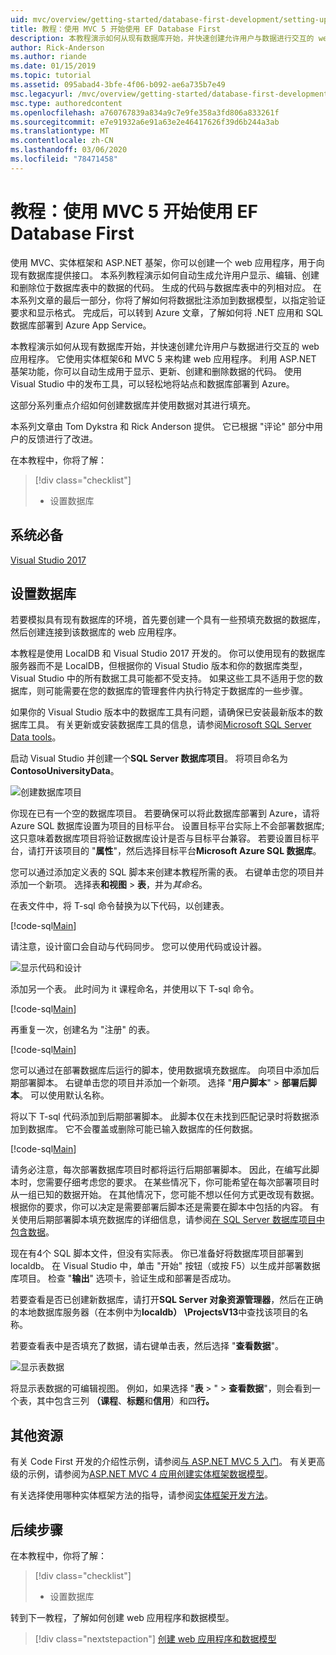 ```yaml
---
uid: mvc/overview/getting-started/database-first-development/setting-up-database
title: 教程：使用 MVC 5 开始使用 EF Database First
description: 本教程演示如何从现有数据库开始，并快速创建允许用户与数据进行交互的 web 应用程序。
author: Rick-Anderson
ms.author: riande
ms.date: 01/15/2019
ms.topic: tutorial
ms.assetid: 095abad4-3bfe-4f06-b092-ae6a735b7e49
msc.legacyurl: /mvc/overview/getting-started/database-first-development/setting-up-database
msc.type: authoredcontent
ms.openlocfilehash: a760767839a834a9c7e9fe358a3fd806a833261f
ms.sourcegitcommit: e7e91932a6e91a63e2e46417626f39d6b244a3ab
ms.translationtype: MT
ms.contentlocale: zh-CN
ms.lasthandoff: 03/06/2020
ms.locfileid: "78471458"
---
```

# <a name="tutorial-get-started-with-ef-database-first-using-mvc-5"></a>教程：使用 MVC 5 开始使用 EF Database First

使用 MVC、实体框架和 ASP.NET 基架，你可以创建一个 web 应用程序，用于向现有数据库提供接口。 本系列教程演示如何自动生成允许用户显示、编辑、创建和删除位于数据库表中的数据的代码。 生成的代码与数据库表中的列相对应。 在本系列文章的最后一部分，你将了解如何将数据批注添加到数据模型，以指定验证要求和显示格式。 完成后，可以转到 Azure 文章，了解如何将 .NET 应用和 SQL 数据库部署到 Azure App Service。

本教程演示如何从现有数据库开始，并快速创建允许用户与数据进行交互的 web 应用程序。 它使用实体框架6和 MVC 5 来构建 web 应用程序。 利用 ASP.NET 基架功能，你可以自动生成用于显示、更新、创建和删除数据的代码。 使用 Visual Studio 中的发布工具，可以轻松地将站点和数据库部署到 Azure。

这部分系列重点介绍如何创建数据库并使用数据对其进行填充。

本系列文章由 Tom Dykstra 和 Rick Anderson 提供。 它已根据 "评论" 部分中用户的反馈进行了改进。

在本教程中，你将了解：

> [!div class="checklist"]
> * 设置数据库

## <a name="prerequisites"></a>系统必备

[Visual Studio 2017](https://visualstudio.microsoft.com/downloads/)

## <a name="set-up-the-database"></a>设置数据库

若要模拟具有现有数据库的环境，首先要创建一个具有一些预填充数据的数据库，然后创建连接到该数据库的 web 应用程序。

本教程是使用 LocalDB 和 Visual Studio 2017 开发的。 你可以使用现有的数据库服务器而不是 LocalDB，但根据你的 Visual Studio 版本和你的数据库类型，Visual Studio 中的所有数据工具可能都不受支持。 如果这些工具不适用于您的数据库，则可能需要在您的数据库的管理套件内执行特定于数据库的一些步骤。

如果你的 Visual Studio 版本中的数据库工具有问题，请确保已安装最新版本的数据库工具。 有关更新或安装数据库工具的信息，请参阅[Microsoft SQL Server Data tools](https://msdn.microsoft.com/data/hh297027)。

启动 Visual Studio 并创建一个**SQL Server 数据库项目**。 将项目命名为**ContosoUniversityData**。

![创建数据库项目](setting-up-database/_static/image1.png)

你现在已有一个空的数据库项目。 若要确保可以将此数据库部署到 Azure，请将 Azure SQL 数据库设置为项目的目标平台。 设置目标平台实际上不会部署数据库;这只意味着数据库项目将验证数据库设计是否与目标平台兼容。 若要设置目标平台，请打开该项目的 "**属性**"，然后选择目标平台**Microsoft Azure SQL 数据库**。

您可以通过添加定义表的 SQL 脚本来创建本教程所需的表。 右键单击您的项目并添加一个新项。 选择表**和视图** > **表**，并为*其命名*。

在表文件中，将 T-sql 命令替换为以下代码，以创建表。

[!code-sql[Main](setting-up-database/samples/sample1.sql)]

请注意，设计窗口会自动与代码同步。 您可以使用代码或设计器。

![显示代码和设计](setting-up-database/_static/image5.png)

添加另一个表。 此时间为 it 课程命名，并使用以下 T-sql 命令。

[!code-sql[Main](setting-up-database/samples/sample2.sql)]

再重复一次，创建名为 "注册" 的表。

[!code-sql[Main](setting-up-database/samples/sample3.sql)]

您可以通过在部署数据库后运行的脚本，使用数据填充数据库。 向项目中添加后期部署脚本。 右键单击您的项目并添加一个新项。 选择 "**用户脚本**" > **部署后脚本**。 可以使用默认名称。

将以下 T-sql 代码添加到后期部署脚本。 此脚本仅在未找到匹配记录时将数据添加到数据库。 它不会覆盖或删除可能已输入数据库的任何数据。

[!code-sql[Main](setting-up-database/samples/sample4.sql)]

请务必注意，每次部署数据库项目时都将运行后期部署脚本。 因此，在编写此脚本时，您需要仔细考虑您的要求。 在某些情况下，你可能希望在每次部署项目时从一组已知的数据开始。 在其他情况下，您可能不想以任何方式更改现有数据。 根据你的要求，你可以决定是需要部署后脚本还是需要在脚本中包括的内容。 有关使用后期部署脚本填充数据库的详细信息，请参阅[在 SQL Server 数据库项目中包含数据](https://blogs.msdn.com/b/ssdt/archive/2012/02/02/including-data-in-an-sql-server-database-project.aspx)。

现在有4个 SQL 脚本文件，但没有实际表。 你已准备好将数据库项目部署到 localdb。 在 Visual Studio 中，单击 "开始" 按钮（或按 F5）以生成并部署数据库项目。 检查 "**输出**" 选项卡，验证生成和部署是否成功。

若要查看是否已创建新数据库，请打开**SQL Server 对象资源管理器**，然后在正确的本地数据库服务器（在本例中为**localdb） \ProjectsV13**中查找该项目的名称。

若要查看表中是否填充了数据，请右键单击表，然后选择 "**查看数据**"。

![显示表数据](setting-up-database/_static/image9.png)

将显示表数据的可编辑视图。 例如，如果选择 "**表** > " > **查看数据**"，则会看到一个表，其中包含三列 **（课程**、**标题**和**信用**）和四**行。**

## <a name="additional-resources"></a>其他资源

有关 Code First 开发的介绍性示例，请参阅[与 ASP.NET MVC 5 入门](../introduction/getting-started.md)。 有关更高级的示例，请参阅为[ASP.NET MVC 4 应用创建实体框架数据模型](../getting-started-with-ef-using-mvc/creating-an-entity-framework-data-model-for-an-asp-net-mvc-application.md)。

有关选择使用哪种实体框架方法的指导，请参阅[实体框架开发方法](https://msdn.microsoft.com/library/ms178359.aspx#dbfmfcf)。

## <a name="next-steps"></a>后续步骤

在本教程中，你将了解：

> [!div class="checklist"]
> * 设置数据库

转到下一教程，了解如何创建 web 应用程序和数据模型。
> [!div class="nextstepaction"]
> [创建 web 应用程序和数据模型](creating-the-web-application.md)
